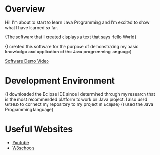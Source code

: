 # Overview

Hi! I'm about to start to learn Java Programming and I'm excited to show what I have learned so far.

{The software that I created displays a text that says Hello World}

{I created this software for the purpose of demonstrating my basic knowledge and application of the Java programming language}

[Software Demo Video](https://youtu.be/s4Gs7MsLmLI)

# Development Environment

{I downloaded the Eclipse IDE since I determined through my research that is the most recommended platform to work on Java project. I also used GitHub to connect my repository to my project in Eclipse}
{I used the Java Programming language}

# Useful Websites
* [Youtube](https://www.youtube.com/watch?v=B2N1AKIQfnY)
* [W3schools](https://www.w3schools.com/java/default.asp)
